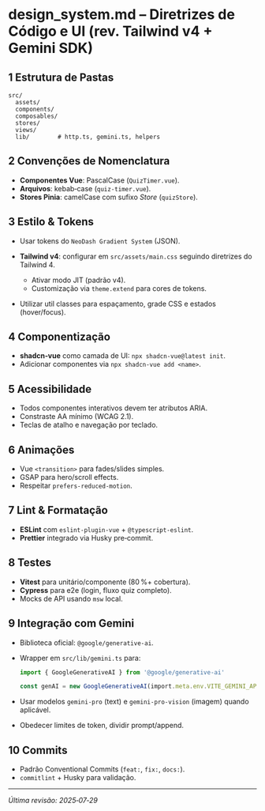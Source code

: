# design_system.md – Diretrizes de Código e UI (rev. Tailwind v4 + Gemini SDK)

## 1 Estrutura de Pastas

```
src/
  assets/
  components/
  composables/
  stores/
  views/
  lib/        # http.ts, gemini.ts, helpers
```

## 2 Convenções de Nomenclatura

- **Componentes Vue**: PascalCase (`QuizTimer.vue`).
- **Arquivos**: kebab‑case (`quiz-timer.vue`).
- **Stores Pinia**: camelCase com sufixo _Store_ (`quizStore`).

## 3 Estilo & Tokens

- Usar tokens do `NeoDash Gradient System` (JSON).
- **Tailwind v4**: configurar em `src/assets/main.css` seguindo diretrizes do Tailwind 4.
  - Ativar modo JIT (padrão v4).
  - Customização via `theme.extend` para cores de tokens.

- Utilizar util classes para espaçamento, grade CSS e estados (hover/focus).

## 4 Componentização

- **shadcn‑vue** como camada de UI: `npx shadcn-vue@latest init`.
- Adicionar componentes via `npx shadcn-vue add <name>`.

## 5 Acessibilidade

- Todos componentes interativos devem ter atributos ARIA.
- Constraste AA mínimo (WCAG 2.1).
- Teclas de atalho e navegação por teclado.

## 6 Animações

- Vue `<transition>` para fades/slides simples.
- GSAP para hero/scroll effects.
- Respeitar `prefers-reduced-motion`.

## 7 Lint & Formatação

- **ESLint** com `eslint-plugin-vue` + `@typescript-eslint`.
- **Prettier** integrado via Husky pre‑commit.

## 8 Testes

- **Vitest** para unitário/componente (80 %+ cobertura).
- **Cypress** para e2e (login, fluxo quiz completo).
- Mocks de API usando `msw` local.

## 9 Integração com Gemini

- Biblioteca oficial: `@google/generative-ai`.
- Wrapper em `src/lib/gemini.ts` para:

  ```ts
  import { GoogleGenerativeAI } from '@google/generative-ai'

  const genAI = new GoogleGenerativeAI(import.meta.env.VITE_GEMINI_API_KEY)
  ```

- Usar modelos `gemini-pro` (text) e `gemini-pro-vision` (imagem) quando aplicável.
- Obedecer limites de token, dividir prompt/append.

## 10 Commits

- Padrão Conventional Commits (`feat:`, `fix:`, `docs:`).
- `commitlint` + Husky para validação.

---

_Última revisão: 2025‑07‑29_
